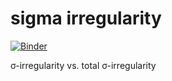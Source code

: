 # sigma irregularity
[![Binder](https://mybinder.org/badge_logo.svg)](https://mybinder.org/v2/gh/kuco23/sigma-irregularity/master)

σ-irregularity vs. total σ-irregularity<br />
